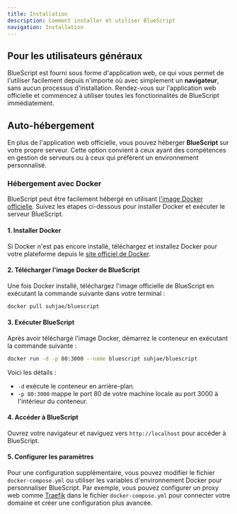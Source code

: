 ```yaml
---
title: Installation
description: Comment installer et utiliser BlueScript
navigation: Installation
---
```


## Pour les utilisateurs généraux

BlueScript est fourni sous forme d'application web, ce qui vous permet de l'utiliser facilement depuis n'importe où avec simplement un **navigateur**, sans aucun processus d'installation. Rendez-vous sur l'application web officielle et commencez à utiliser toutes les fonctionnalités de BlueScript immédiatement.

## Auto-hébergement

En plus de l'application web officielle, vous pouvez héberger **BlueScript** sur votre propre serveur. Cette option convient à ceux ayant des compétences en gestion de serveurs ou à ceux qui préfèrent un environnement personnalisé.

### Hébergement avec Docker

BlueScript peut être facilement hébergé en utilisant [l'image Docker officielle](https://hub.docker.com/r/suhjae/bluescript). Suivez les étapes ci-dessous pour installer Docker et exécuter le serveur BlueScript.

#### **1. Installer Docker**

Si Docker n'est pas encore installé, téléchargez et installez Docker pour votre plateforme depuis le [site officiel de Docker](https://www.docker.com/).

#### **2. Télécharger l'image Docker de BlueScript**

Une fois Docker installé, téléchargez l'image officielle de BlueScript en exécutant la commande suivante dans votre terminal :

```bash
docker pull suhjae/bluescript
```

#### **3. Exécuter BlueScript**

Après avoir téléchargé l'image Docker, démarrez le conteneur en exécutant la commande suivante :

```bash
docker run -d -p 80:3000 --name bluescript suhjae/bluescript
```

Voici les détails :

- `-d` exécute le conteneur en arrière-plan.
- `-p 80:3000` mappe le port 80 de votre machine locale au port 3000 à l'intérieur du conteneur.

#### **4. Accéder à BlueScript**

Ouvrez votre navigateur et naviguez vers `http://localhost` pour accéder à BlueScript.

#### **5. Configurer les paramètres**

Pour une configuration supplémentaire, vous pouvez modifier le fichier `docker-compose.yml` ou utiliser les variables d'environnement Docker pour personnaliser BlueScript. Par exemple, vous pouvez configurer un proxy web comme [Traefik](https://traefik.io/traefik/) dans le fichier `docker-compose.yml` pour connecter votre domaine et créer une configuration plus avancée.
